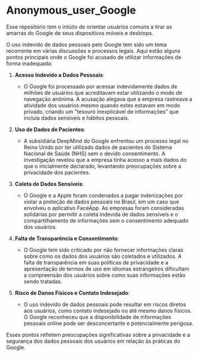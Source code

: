 # Anonymous_user_Google
Esse repositório tem o intúito de orientar usuários comuns a tirar as amarras do Google de seus dispositivos móveis e desktops.

O uso indevido de dados pessoais pelo Google tem sido um tema recorrente em várias discussões e processos legais. Aqui estão alguns pontos principais onde o Google foi acusado de utilizar informações de forma inadequada:

1. **Acesso Indevido a Dados Pessoais**:
   - O Google foi processado por acessar indevidamente dados de milhões de usuários que acreditavam estar utilizando o modo de navegação anônima. A acusação alegava que a empresa rastreava a atividade dos usuários mesmo quando estes estavam em modo privado, criando um "tesouro inexplicável de informações" que incluía dados sensíveis e hábitos pessoais.

2. **Uso de Dados de Pacientes**:
   - A subsidiária DeepMind do Google enfrentou um processo legal no Reino Unido por ter utilizado dados de pacientes do Sistema Nacional de Saúde (NHS) sem o devido consentimento. A investigação revelou que a empresa tinha acesso a mais dados do que o inicialmente declarado, levantando preocupações sobre a privacidade dos pacientes.

3. **Coleta de Dados Sensíveis**:
   - O Google e a Apple foram condenados a pagar indenizações por violar a proteção de dados pessoais no Brasil, em um caso que envolveu o aplicativo FaceApp. As empresas foram consideradas solidárias por permitir a coleta indevida de dados sensíveis e o compartilhamento de informações sem o consentimento adequado dos usuários.

4. **Falta de Transparência e Consentimento**:
   - O Google tem sido criticado por não fornecer informações claras sobre como os dados dos usuários são coletados e utilizados. A falta de transparência em suas políticas de privacidade e a apresentação de termos de uso em idiomas estrangeiros dificultam a compreensão dos usuários sobre como suas informações estão sendo tratadas.

5. **Risco de Danos Físicos e Contato Indesejado**:
   - O uso indevido de dados pessoais pode resultar em riscos diretos aos usuários, como contato indesejado ou até mesmo danos físicos. O Google reconheceu que a disponibilidade de informações pessoais online pode ser desconcertante e potencialmente perigosa.

Esses pontos refletem preocupações significativas sobre a privacidade e a segurança dos dados pessoais dos usuários em relação às práticas do Google.
